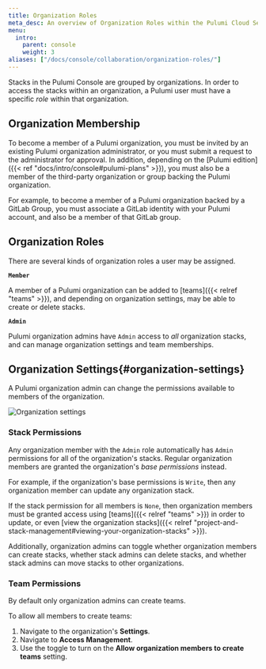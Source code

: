 ```yaml
---
title: Organization Roles
meta_desc: An overview of Organization Roles within the Pulumi Cloud Service.
menu:
  intro:
    parent: console
    weight: 3
aliases: ["/docs/console/collaboration/organization-roles/"]
---
```


Stacks in the Pulumi Console are grouped by organizations. In order to access the
stacks within an organization, a Pulumi user must have a specific _role_ within that
organization.

## Organization Membership

To become a member of a Pulumi organization, you must be invited by an existing Pulumi
organization administrator, or you must submit a request to the administrator for approval.
In addition, depending on the [Pulumi edition]({{< ref "docs/intro/console#pulumi-plans" >}}),
you must also be a member of the third-party organization or group backing the Pulumi organization.

For example, to become a member of a Pulumi organization backed by a GitLab Group,
you must associate a GitLab identity with your Pulumi account, and also
be a member of that GitLab group.

## Organization Roles

There are several kinds of organization roles a user may be assigned.

**`Member`**

A member of a Pulumi organization can be added to [teams]({{< relref "teams" >}}), and
depending on organization settings, may be able to create or delete stacks.

**`Admin`**

Pulumi organization admins have `Admin` access to _all_ organization stacks,
and can manage organization settings and team memberships.

## Organization Settings{#organization-settings}

A Pulumi organization admin can change
the permissions available to members of the organization.

![Organization settings](/images/docs/reference/service/org-settings-card.png)

### Stack Permissions

Any organization member with the `Admin` role automatically has `Admin`
permissions for all of the organization's stacks. Regular organization members
are granted the organization's _base permissions_ instead.

For example, if the organization's base permissions is `Write`, then
any organization member can update any organization stack.

If the stack permission for all members is `None`, then organization members must be
granted access using [teams]({{< relref "teams" >}}) in order to update, or even [view the organization
stacks]({{< relref "project-and-stack-management#viewing-your-organization-stacks" >}}).

Additionally, organization admins can toggle whether organization members can create stacks, whether
stack admins can delete stacks, and whether stack admins can move stacks to other organizations.

### Team Permissions

By default only organization admins can create teams.

To allow all members to create teams:

1. Navigate to the organization's **Settings**.
1. Navigate to **Access Management**.
1. Use the toggle to turn on the **Allow organization members to create teams** setting.
